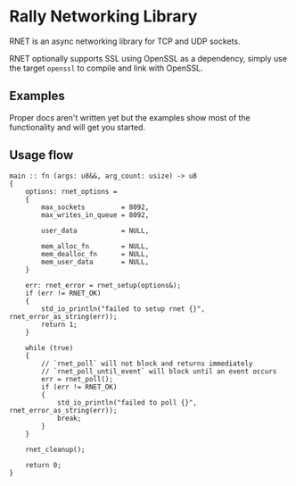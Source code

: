 # Rally Networking Library

RNET is an async networking library for TCP and UDP sockets. 

RNET optionally supports SSL using OpenSSL as a dependency, simply use the target `openssl` to compile and link with OpenSSL. 

## Examples

Proper docs aren't written yet but the examples show most of the functionality and will get you started.

## Usage flow
    
```
main :: fn (args: u8&&, arg_count: usize) -> u8
{
    options: rnet_options =
    {   
        max_sockets         = 8092,
        max_writes_in_queue = 8092,

        user_data           = NULL,

        mem_alloc_fn        = NULL, 
        mem_dealloc_fn      = NULL, 
        mem_user_data       = NULL, 
    }

    err: rnet_error = rnet_setup(options&);
    if (err != RNET_OK)
    {
        std_io_println("failed to setup rnet {}", rnet_error_as_string(err));
        return 1;
    }
    
    while (true)
    {
        // `rnet_poll` will not block and returns immediately
        // `rnet_poll_until_event` will block until an event occurs 
        err = rnet_poll(); 
        if (err != RNET_OK)
        {     
            std_io_println("failed to poll {}", rnet_error_as_string(err));
            break;
        }
    }

    rnet_cleanup();

    return 0;
}
```

